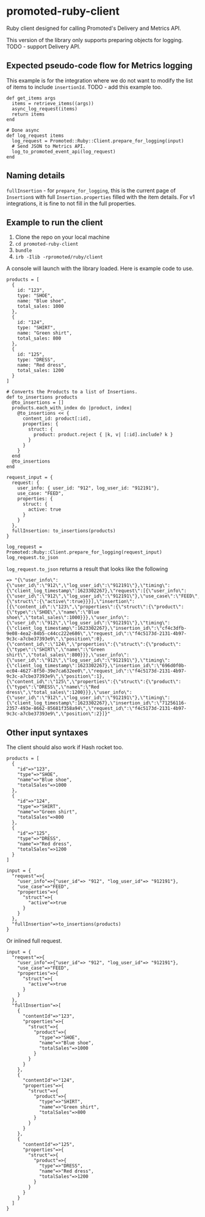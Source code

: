 # promoted-ruby-client

Ruby client designed for calling Promoted's Delivery and Metrics API.

This version of the library only supports preparing objects for logging.  TODO - support Delivery API.

## Expected pseudo-code flow for Metrics logging

This example is for the integration where we do not want to modify the list of items to include `insertionId`.  TODO - add this example too.

```
def get_items args
  items = retrieve_items((args))
  async_log_request(items)
  return items
end

# Done async
def log_request items
  log_request = Promoted::Ruby::Client.prepare_for_logging(input)
  # Send JSON to Metrics API.
  log_to_promoted_event_api(log_request)
end
```

## Naming details

`fullInsertion` - for `prepare_for_logging`, this is the current page of `Insertion`s with full `Insertion.properties` filled with the item details.  For v1 integrations, it is fine to not fill in the full properties.

## Example to run the client

1. Clone the repo on your local machine
2. `cd promoted-ruby-client`
3. `bundle`
4. `irb -Ilib -rpromoted/ruby/client`

A console will launch with the library loaded.  Here is example code to use.

```
products = [
  {
    id: "123",
    type: "SHOE",
    name: "Blue shoe",
    total_sales: 1000
  },
  {
    id: "124",
    type: "SHIRT",
    name: "Green shirt",
    total_sales: 800
  },
  {
    id: "125",
    type: "DRESS",
    name: "Red dress",
    total_sales: 1200
  }
]

# Converts the Products to a list of Insertions.
def to_insertions products
  @to_insertions = []
  products.each_with_index do |product, index|
    @to_insertions << {
      content_id: product[:id],
      properties: {
        struct: {
          product: product.reject { |k, v| [:id].include? k }
        }
      }
    }
  end
  @to_insertions
end

request_input = {
  request: {
    user_info: { user_id: "912", log_user_id: "912191"},
    use_case: "FEED",
    properties: {
      struct: {
        active: true
      }
    }
  },
  fullInsertion: to_insertions(products)
}

log_request = Promoted::Ruby::Client.prepare_for_logging(request_input)
log_request.to_json
```

`log_request.to_json` returns a result that looks like the following
```
=> "{\"user_info\":{\"user_id\":\"912\",\"log_user_id\":\"912191\"},\"timing\":{\"client_log_timestamp\":1623302267},\"request\":[{\"user_info\":{\"user_id\":\"912\",\"log_user_id\":\"912191\"},\"use_case\":\"FEED\",\"properties\":{\"struct\":{\"active\":true}}}],\"insertion\":[{\"content_id\":\"123\",\"properties\":{\"struct\":{\"product\":{\"type\":\"SHOE\",\"name\":\"Blue shoe\",\"total_sales\":1000}}},\"user_info\":{\"user_id\":\"912\",\"log_user_id\":\"912191\"},\"timing\":{\"client_log_timestamp\":1623302267},\"insertion_id\":\"cf4c3dfb-9e08-4ea2-84b5-c44cc222e686\",\"request_id\":\"f4c5173d-2131-4b97-9c3c-a7cbe37393e9\",\"position\":0},{\"content_id\":\"124\",\"properties\":{\"struct\":{\"product\":{\"type\":\"SHIRT\",\"name\":\"Green shirt\",\"total_sales\":800}}},\"user_info\":{\"user_id\":\"912\",\"log_user_id\":\"912191\"},\"timing\":{\"client_log_timestamp\":1623302267},\"insertion_id\":\"696d0f0b-ec04-4627-8f50-39e7ca632ee0\",\"request_id\":\"f4c5173d-2131-4b97-9c3c-a7cbe37393e9\",\"position\":1},{\"content_id\":\"125\",\"properties\":{\"struct\":{\"product\":{\"type\":\"DRESS\",\"name\":\"Red dress\",\"total_sales\":1200}}},\"user_info\":{\"user_id\":\"912\",\"log_user_id\":\"912191\"},\"timing\":{\"client_log_timestamp\":1623302267},\"insertion_id\":\"71256116-2357-493e-8662-85681f358a94\",\"request_id\":\"f4c5173d-2131-4b97-9c3c-a7cbe37393e9\",\"position\":2}]}"
```

## Other input syntaxes

The client should also work if Hash rocket too.
```
products = [
  {
    "id"=>"123",
    "type"=>"SHOE",
    "name"=>"Blue shoe",
    "totalSales"=>1000
  },
  {
    "id"=>"124",
    "type"=>"SHIRT",
    "name"=>"Green shirt",
    "totalSales"=>800
  },
  {
    "id"=>"125",
    "type"=>"DRESS",
    "name"=>"Red dress",
    "totalSales"=>1200
  }
]

input = {
  "request"=>{
    "user_info"=>{"user_id"=> "912", "log_user_id"=> "912191"},
    "use_case"=>"FEED",
    "properties"=>{
      "struct"=>{
        "active"=>true
      }
    }
  },
  "fullInsertion"=>to_insertions(products)
}
```

Or inlined full request.
```
input = {
  "request"=>{
    "user_info"=>{"user_id"=> "912", "log_user_id"=> "912191"},
    "use_case"=>"FEED",
    "properties"=>{
      "struct"=>{
        "active"=>true
      }
    }
  },
  "fullInsertion"=>[
    {
      "contentId"=>"123",
      "properties"=>{
        "struct"=>{
          "product"=>{
            "type"=>"SHOE",
            "name"=>"Blue shoe",
            "totalSales"=>1000
          }
        }
      }
    },
    {
      "contentId"=>"124",
      "properties"=>{
        "struct"=>{
          "product"=>{
            "type"=>"SHIRT",
            "name"=>"Green shirt",
            "totalSales"=>800
          }
        }
      }
    },
    {
      "contentId"=>"125",
      "properties"=>{
        "struct"=>{
          "product"=>{
            "type"=>"DRESS",
            "name"=>"Red dress",
            "totalSales"=>1200
          }
        }
      }
    }
  ]
}
```